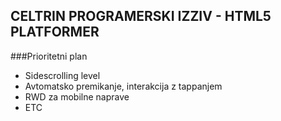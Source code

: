 ## CELTRIN PROGRAMERSKI IZZIV - HTML5 PLATFORMER
###Prioritetni plan
* Sidescrolling level
* Avtomatsko premikanje, interakcija z tappanjem
* RWD za mobilne naprave 
* ETC

